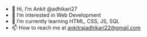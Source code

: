- 👋 Hi, I’m Ankit @adhikari27
- 👀 I’m interested in Web Development
- 🌱 I’m currently learning HTML, CSS, JS, SQL
- 📫 How to reach me at ankitrajadhikari22@gmail.com

<!---
adhikari27/adhikari27 is a ✨ special ✨ repository because its `README.md` (this file) appears on your GitHub profile.
You can click the Preview link to take a look at your changes.
--->
